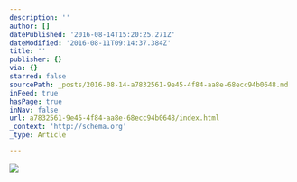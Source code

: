 ```yaml
---
description: ''
author: []
datePublished: '2016-08-14T15:20:25.271Z'
dateModified: '2016-08-11T09:14:37.384Z'
title: ''
publisher: {}
via: {}
starred: false
sourcePath: _posts/2016-08-14-a7832561-9e45-4f84-aa8e-68ecc94b0648.md
inFeed: true
hasPage: true
inNav: false
url: a7832561-9e45-4f84-aa8e-68ecc94b0648/index.html
_context: 'http://schema.org'
_type: Article

---
```

![](https://the-grid-user-content.s3-us-west-2.amazonaws.com/de18482c-e1b8-41aa-a074-ac25dacdb642.jpg)